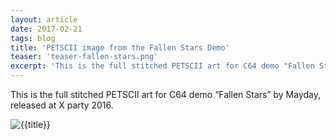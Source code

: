 ```yaml
---
layout: article
date: 2017-02-21
tags: blog
title: 'PETSCII image from the Fallen Stars Demo'
teaser: 'teaser-fallen-stars.png'
excerpt: 'This is the full stitched PETSCII art for C64 demo "Fallen Stars" by Mayday, released at X party 2016.'
---
```


This is the full stitched PETSCII art for C64 demo “Fallen Stars” by Mayday, released at X party 2016.

![{{title}}](/assets/img/blog/fallen-stars.png)

